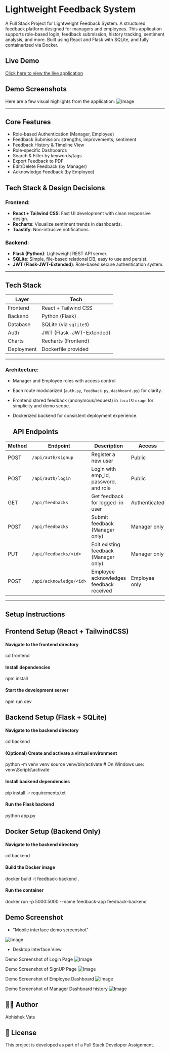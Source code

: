 # Lightweight Feedback System
A Full Stack Project for Lightweight Feedback System.
A structured feedback platform designed for managers and employees. 
This application supports role-based login, feedback submission, history tracking, sentiment analysis, and more.
Built using React and Flask with SQLite, and fully containerized via Docker.

## Live Demo

[Click here to view the live application](https://lightweight-feedback-system-1.netlify.app/)

## Demo Screenshots

Here are a few visual highlights from the application:
![Image](https://github.com/user-attachments/assets/d469de51-32b5-402d-bbb0-666a84f0d369)

---
## Core Features

- Role-based Authentication (Manager, Employee)
- Feedback Submission: strengths, improvements, sentiment
- Feedback History & Timeline View
- Role-specific Dashboards
- Search & Filter by keywords/tags
- Export Feedback to PDF
- Edit/Delete Feedback (by Manager)
- Acknowledge Feedback (by Employee)


## Tech Stack & Design Decisions

### Frontend:
- **React + Tailwind CSS**: Fast UI development with clean responsive design.
- **Recharts**: Visualize sentiment trends in dashboards.
- **Toastify**: Non-intrusive notifications.

### Backend:
- **Flask (Python)**: Lightweight REST API server.
- **SQLite**: Simple, file-based relational DB, easy to use and persist.
- **JWT (Flask-JWT-Extended)**: Role-based secure authentication system.

---
## Tech Stack

| Layer      | Tech                      |
|------------|---------------------------|
| Frontend   | React + Tailwind CSS      |
| Backend    | Python (Flask)            |
| Database   | SQLite (via `sqlite3`)    |
| Auth       | JWT (Flask-JWT-Extended)  |
| Charts     | Recharts (Frontend)       |
| Deployment | Dockerfile provided       |

---

### Architecture:
- Manager and Employee roles with access control.
- Each route modularized (`auth.py`, `feedback.py`, `dashboard.py`) for clarity.
- Frontend stored feedback (anonymous/request) in `localStorage` for simplicity and demo scope.
- Dockerized backend for consistent deployment experience.

  ## API Endpoints

| Method | Endpoint               | Description                                  | Access        |
|--------|------------------------|----------------------------------------------|---------------|
| POST   | `/api/auth/signup`     | Register a new user                          | Public        |
| POST   | `/api/auth/login`      | Login with emp_id, password, and role        | Public        |
| GET    | `/api/feedbacks`       | Get feedback for logged-in user              | Authenticated |
| POST   | `/api/feedbacks`       | Submit feedback (Manager only)               | Manager only  |
| PUT    | `/api/feedbacks/<id>`  | Edit existing feedback (Manager only)        | Manager only  |
| POST   | `/api/acknowledge/<id>`| Employee acknowledges feedback received      | Employee only |

---

## Setup Instructions

## Frontend Setup (React + TailwindCSS)
#### Navigate to the frontend directory
cd frontend
#### Install dependencies
npm install
#### Start the development server
npm run dev

## Backend Setup (Flask + SQLite)

#### Navigate to the backend directory
cd backend
#### (Optional) Create and activate a virtual environment
python -m venv venv
source venv/bin/activate    # On Windows use: venv\Scripts\activate
#### Install backend dependencies
pip install -r requirements.txt
#### Run the Flask backend
python app.py

## Docker Setup (Backend Only)

#### Navigate to the backend directory
cd backend
#### Build the Docker image
docker build -t feedback-backend .
#### Run the container
docker run -p 5000:5000 --name feedback-app feedback-backend

## Demo Screenshot

- "Mobile interface demo screenshot"

![Image](https://github.com/user-attachments/assets/e6f78cfd-63f6-45cf-b36f-8fe58021999c)

- Desktop Interface View
  
Demo Screenshot of Login Page
![Image](https://github.com/user-attachments/assets/d91149e7-dae7-47b3-a85c-0aa503ee8717)

Demo Screenshot of SignUP Page
![Image](https://github.com/user-attachments/assets/940c9cb9-5d60-4020-bed6-2dd31ddb2572)

Demo Screenshot of Employee Dashboard
![Image](https://github.com/user-attachments/assets/05eee328-32a2-4ac2-99b0-159216ee3dff)

Demo Screenshot of Manager Dashboard history
![Image](https://github.com/user-attachments/assets/876ead1c-6b77-4de1-b380-6fe6d7158de0)



## 👨‍💻 Author
Abhishek Vats

## 📄 License
This project is developed as part of a Full Stack Developer Assignment.




